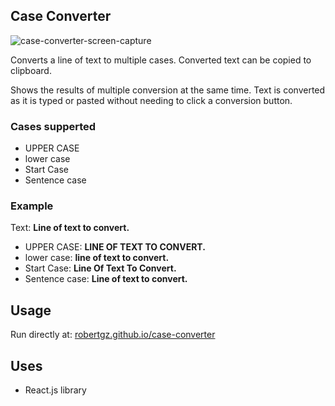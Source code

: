 ## Case Converter

![case-converter-screen-capture](https://user-images.githubusercontent.com/1051611/75844884-39845580-5d8c-11ea-9553-74ab9b96ce4c.png)

Converts a line of text to multiple cases. Converted text can be copied to clipboard.

Shows the results of multiple conversion at the same time. Text is converted as it is typed or pasted without needing to click a conversion button.

### Cases supperted
* UPPER CASE
* lower case
* Start Case
* Sentence case

### Example

Text: **Line of text to convert.**
* UPPER CASE: **LINE OF TEXT TO CONVERT.**
* lower case: **line of text to convert.**
* Start Case: **Line Of Text To Convert.**
* Sentence case: **Line of text to convert.**

## Usage
Run directly at: [robertgz.github.io/case-converter](https://robertgz.github.io/case-converter/)

## Uses
* React.js library 
